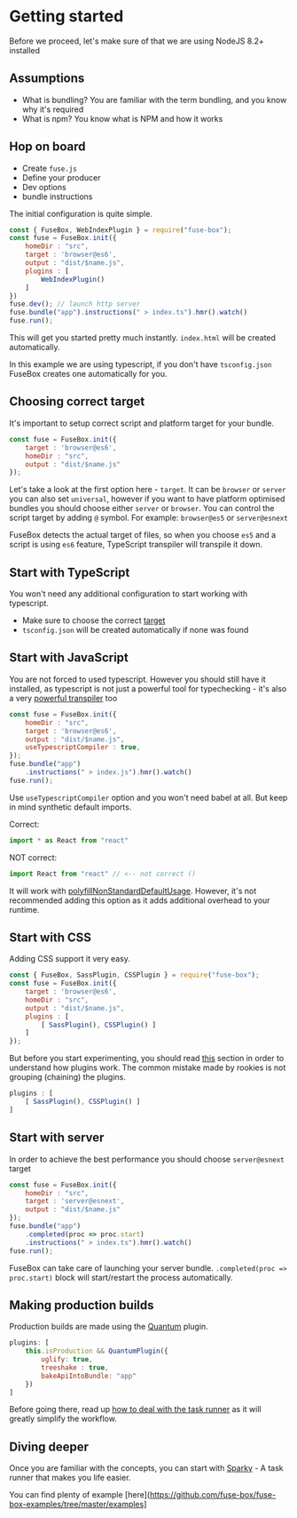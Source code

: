 # Getting started

Before we proceed, let's make sure of that we are using NodeJS 8.2+ installed

## Assumptions

* What is bundling?
You are familiar with the term bundling, and you know why it's required
* What is npm?
You know what is NPM and how it works


## Hop on board

* Create `fuse.js`
* Define your producer
* Dev options
* bundle instructions

The initial configuration is quite simple.

```js
const { FuseBox, WebIndexPlugin } = require("fuse-box");
const fuse = FuseBox.init({
    homeDir : "src",
    target : 'browser@es6',
    output : "dist/$name.js",
    plugins : [
        WebIndexPlugin()
    ]
})
fuse.dev(); // launch http server
fuse.bundle("app").instructions(" > index.ts").hmr().watch()
fuse.run();
```

This will get you started pretty much instantly. `index.html` will be created automatically.

In this example we are using typescript, if you don't have `tsconfig.json` FuseBox creates one automatically for you.

## Choosing correct target

It's important to setup correct script and platform target for your bundle.

```js
const fuse = FuseBox.init({
    target : 'browser@es6',
    homeDir : "src",
    output : "dist/$name.js"
});
```

Let's take a look at the first option here - `target`. It can be `browser` or `server` you can also set `universal`, however if you want to have platform optimised bundles you should choose either `server` or `browser`. You can control the script target by adding `@` symbol. For example: `browser@es5` or `server@esnext`

FuseBox detects the actual target of files, so when you choose `es5` and a script is using `es6` feature, TypeScript transpiler will transpile it down.



## Start with TypeScript

You won't need any additional configuration to start working with typescript.

* Make sure to choose the correct [target](#choosing-correct-target)
* `tsconfig.json` will be created automatically if none was found

## Start with JavaScript

You are not forced to used typescript. However you should still have it installed, as typescript is not just a powerful tool for typechecking - it's also a very [powerful transpiler](/page/configuration#usetypescriptcompiler) too

```js
const fuse = FuseBox.init({
    homeDir : "src",
    target : 'browser@es6',
    output : "dist/$name.js",
    useTypescriptCompiler : true,
});
fuse.bundle("app")
    .instructions(" > index.js").hmr().watch()
fuse.run();
```

Use `useTypescriptCompiler` option and you won't need babel at all. But keep in mind synthetic default imports.

Correct:
```js
import * as React from "react"
```
NOT correct:

```js
import React from "react" // <-- not correct ()
```

It will work with [polyfillNonStandardDefaultUsage](/page/configuration#polyfillnonstandarddefaultusage). However, it's not recommended adding this option as it adds additional overhead to your runtime.



## Start with CSS

Adding CSS support it very easy.

```js
const { FuseBox, SassPlugin, CSSPlugin } = require("fuse-box");
const fuse = FuseBox.init({
    target : 'browser@es6',
    homeDir : "src",
    output : "dist/$name.js",
    plugins : [
        [ SassPlugin(), CSSPlugin() ]
    ]
});
```

But before you start experimenting, you should read [this](/page/about-plugins) section in order to understand how plugins work. The common mistake made by rookies is not grouping (chaining) the plugins.

```js
plugins : [
    [ SassPlugin(), CSSPlugin() ]
]
```


## Start with server

In order to achieve the best performance you should choose `server@esnext` target
```js
const fuse = FuseBox.init({
    homeDir : "src",
    target : 'server@esnext',
    output : "dist/$name.js"
});
fuse.bundle("app")
    .completed(proc => proc.start)
    .instructions(" > index.ts").hmr().watch()
fuse.run();
```

FuseBox can take care of launching your server bundle. `.completed(proc => proc.start)` block will start/restart the process automatically.


## Making production builds

Production builds are made using the [Quantum](/page/quantum) plugin.

```js
plugins: [
    this.isProduction && QuantumPlugin({
        uglify: true,
        treeshake : true,
        bakeApiIntoBundle: "app"
    })
]
```

Before going there, read up [how to deal with the task runner](/page/getting-started-with-sparky) as it will greatly simplify the workflow.

## Diving deeper

Once you are familiar with the concepts, you can start with [Sparky](/page/sparky) - A task runner that makes you life easier.

You can find plenty of example [here](https://github.com/fuse-box/fuse-box-examples/tree/master/examples]